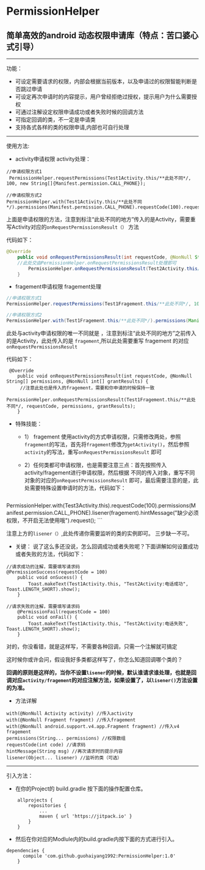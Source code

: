 

# PermissionHelper
## 简单高效的android 动态权限申请库（特点：苦口婆心式引导）
---
功能：

 - 可设定需要请求的权限，内部会根据当前版本，以及申请过的权限智能判断是否跳过申请
 - 可设定再次申请时的内容提示，用户曾经拒绝过授权，提示用户为什么需要授权
 - 可通过注解设定权限申请成功或者失败时候的回调方法
 - 可指定回调的类，不一定是申请类
 - 支持各式各样的类的权限申请,内部也可自行处理
 

---
使用方法:

 - activity申请权限 activity处理：

```
//申请权限方式1
 PermissionHelper.requestPermissions(Test1Activity.this/**此处不同*/, 100, new String[]{Manifest.permission.CALL_PHONE});
 
//申请权限方式2
PermissionHelper.with(Test1Activity.this/**此处不同*/).permissions(Manifest.permission.CALL_PHONE).requestCode(100).request();
```

 
上面是申请权限的方法，注意到标注“此处不同的地方”传入的是Activity，需要重写Activity对应的`onRequestPermissionsResult（）` 方法

代码如下：

```java
@Override
    public void onRequestPermissionsResult(int requestCode, @NonNull String[] permissions, @NonNull int[] grantResults) {
    //此处交由PermissionHelper.onRequestPermissionsResult处理即可
        PermissionHelper.onRequestPermissionsResult(Test2Activity.this/**此处不同*/, requestCode, permissions, grantResults);
    }
```


 - fragement申请权限 fragement处理
 

```java
//申请权限方式1                       
PermissionHelper.requestPermissions(Test1Fragement.this/**此处不同*/, 100, new String[]{Manifest.permission.CALL_PHONE});

//申请权限方式2
PermissionHelper.with(Test1Fragement.this/**此处不同*/).permissions(Manifest.permission.CALL_PHONE).requestCode(100).request();

```
此处与activity申请权限的唯一不同就是 ，注意到标注“此处不同的地方”之前传入的是Activity，此处传入的是 `fragement`,所以此处需要重写 fragement 的对应`onRequestPermissionsResult`

代码如下：

```
 @Override
    public void onRequestPermissionsResult(int requestCode, @NonNull String[] permissions, @NonNull int[] grantResults) {
     //注意此处也是传入的fragement，需要和你申请的时候保持一致
        PermissionHelper.onRequestPermissionsResult(Test1Fragement.this/**此处不同*/, requestCode, permissions, grantResults);
    }
```

 - 特殊技能：
	- 1） fragement 使用activity的方式申请权限，只需修改两处，参照`fragement`的写法，首先将`fragement`修改为`getActivity()`，然后参照 `activity`的写法，重写`onRequestPermissionsResult` 即可

	- 2）任何类都可申请权限，也是需要注意三点：首先按照传入activity/fragement进行申请权限，然后根据 不同的传入对象，重写不同对象的对应的`onRequestPermissionsResult` 即可，最后需要注意的是，此处需要特殊设置申请时的方法，代码如下：

     ```
PermissionHelper.with(Test3Activity.this).requestCode(100).permissions(Manifest.permission.CALL_PHONE).lisener(fragement).hintMessage("缺少必须权限，不开启无法使用哦").request(); 
     ```

注意上方的`lisener（）`,此处传递你需要监听的类的实例即可。 三步缺一不可。

 - 关键：
 说了这么多还没说，怎么回调成功或者失败呢？下面讲解如何设置成功或者失败的方法，代码如下：

```
//请求成功的注解，需要填写请求码
@PermissionSuccess(requestCode = 100)
    public void onSucess() {
        Toast.makeText(Test1Activity.this, "Test2Activity:电话成功", Toast.LENGTH_SHORT).show();
    }

//请求失败的注解，需要填写请求码
    @PermissionFail(requestCode = 100)
    public void onFail() {
        Toast.makeText(Test1Activity.this, "Test2Activity:电话失败", Toast.LENGTH_SHORT).show();
    }
```
对的，你没看错，就是这样写，不需要各种回调，只需一个注解就可搞定

这时候你或许会问，假设我好多类都这样写了，你怎么知道回调哪个类的？

**回调的原则是这样的，当你不设置`lisener`的时候，默认谁请求谁处理，也就是回调对应`activity/fragement`的对应注解方法，如果设置了，以`lisener()`方法设置的为准。**

 - 方法详解

```
with(@NonNull Activity activity) //传入activity
with(@NonNull Fragment fragment) //传入fragement
with(@NonNull android.support.v4.app.Fragment fragment) //传入v4 fragement
permissions(String... permissions) //权限数组
requestCode(int code) //请求码
hintMessage(String msg) //再次请求时的提示内容
lisener(Object... lisener) //监听的类（可选）
```

---

引入方法：

 - 在你的Project的 build.gradle 按下面的操作配置仓库。
```
	allprojects {
		repositories {
			...
			maven { url 'https://jitpack.io' }
		}
	}
```

 - 然后在你对应的Modlule内的build.gradle内按下面的方式进行引入。

	

```
dependencies {
      compile 'com.github.guohaiyang1992:PermissionHelper:1.0'
	}
```
